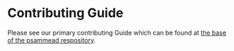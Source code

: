 # Contributing Guide

Please see our primary contributing Guide which can be found at [the base of the psammead respository](https://github.com/BBC-News/psammead/blob/latest/CONTRIBUTING.md).